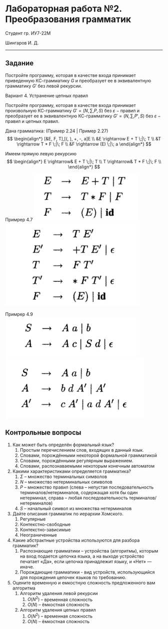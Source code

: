 # Лабораторная работа №2. Преобразования грамматик

Студент гр. ИУ7-22М

Шингаров И. Д.

---------------

## Задание

Постройте программу, которая в качестве входа принимает приведенную КС-грамматику $G$ и преобразует ее в эквивалентную грамматику $G'$ без левой рекурсии.

Вариант 4. Устранение цепных правил

Постройте программу, которая в качестве входа принимает произвольную КС-грамматику $G' = (N, \sum, P, S)$ без $\varepsilon-\text{правил}$ и преобразует ее в эквивалентную КС-грамматику $G' = (N, \sum, P', S)$ без $\varepsilon-\text{правил}$ и цепных правил.


Дана грамматика: (Пример 2.24 | Пример 2.27)
$$
\begin{align*}
[&E, F, T],[(, ), +, -, a]E \\ 
&E \rightarrow E + T \;|\; T \\
&T \rightarrow T * F \;|\; F \\
&F \rightarrow (E) \;|\; a
\end{align*}
$$

Имеем прямую левую рекурсию
$$
\begin{align*}
E \rightarrow& E + T \;|\; T \\
T \rightarrow& T * F \;|\; F \\
\end{align*}
$$


Примрер 4.7
![alt text](image-1.png)
![alt text](image.png)

Примрер 4.9
![alt text](image-2.png)
![alt text](image-3.png)

## Контрольные вопросы
1.	Как может быть определён формальный язык?
    1.	Простым перечислением слов, входящих в данный язык.
    2.	Словами, порождёнными некоторой формальной грамматикой
    3.	Словами, порождёнными регулярным выражением.
    4.	Словами, распознаваемыми некоторым конечным автоматом
2.	Какими характеристиками определяется грамматика?
    1.	$Σ$ – множество терминальных символов
    2.	$N$ – множество нетерминальных символов
    3.	$P$ – множество правил (слева – непустая последовательность терминалов/нетерминалов, содержащая хотя бы один нетерминал, справа – любая последовательность терминалов/нетерминалов)
    4.	$S$ – начальный символ из множества нетерминалов
3.	Дайте описания грамматик по иерархии Хомского. 
    1. Регулярные 
    2. Контекстно-свободные
    3. Контекстно-зависимые
    4. Неограниченные
4.	Какие абстрактные устройства используются для разбора грамматик?
    1.	Распознающие грамматики – устройства (алгоритмы), которым на вход подается цепочка языка, а на выходе устройство печатает «Да», если цепочка принадлежит языку, и «Нет» — иначе.
    2.	Порождающие грамматики - вид устройств, использующийся для порождения цепочек языков по требованию.
5.	Оцените временную и емкостную сложность предложенного вам алгоритма
    1. Алгоритм удаления левой рекурсии
        1.	$O(N^2)$ – временная сложность
        2.	$O(N)$ – ёмкостная сложность
    2. Алгоритм удаления цепных правил
       1. $O(N^2)$ – временная сложность
       2. $O(N)$ – ёмкостная сложность
